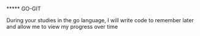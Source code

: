 ***** GO-GIT

During your studies in the go language, I will write code to remember later and
allow me to view my progress over time
